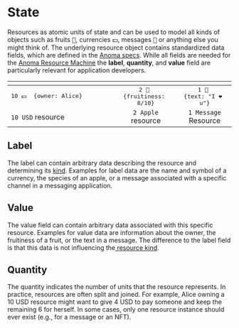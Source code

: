 # State

Resources as atomic units of state and can be used to model all kinds of objects such as fruits <kbd>🍏</kbd>, currencies <kbd>💵</kbd>, messages <kbd>💌</kbd> or anything else you might think of. The underlying resource object contains standardized data fields, which are defined in the [Anoma specs](https://specs.anoma.net/latest/arch/system/state/resource_machine/data_structures/resource/index.html). While all fields are needed for the [Anoma Resource Machine](../page/) the **label**, **quantity**, and **value** field are particularly relevant for application developers.

<table data-header-hidden><thead><tr><th width="223"></th><th align="center"></th><th align="center"></th></tr></thead><tbody><tr><td><kbd>10 💵  {owner: Alice}</kbd></td><td align="center"><kbd>2 🍏 {fruitiness: 8/10}</kbd></td><td align="center"><kbd>1 💌 {text: "I ❤️ u"}</kbd></td></tr><tr><td><code>10 USD</code> resource</td><td align="center"><code>2 Apple</code> resource</td><td align="center"><code>1 Message</code> Resource</td></tr></tbody></table>

## Label

The label can contain arbitrary data describing the resource and determining its [kind](kind.md). Examples for label data are the name and symbol of a currency, the species of an apple, or a message associated with a specific channel in a messaging application.

## Value

The value field can contain arbitrary data associated with this specific resource.  Examples for value data are information about the owner, the fruitiness of a fruit, or the text in a message. The difference to the label field is that this data is not influencing the[ resource kind](kind.md).

## Quantity

The quantity indicates the number of units that the resource represents. In practice, resources are often split and joined. For example, Alice owning a 10 USD resource might want to give 4 USD to pay someone and keep the remaining 6 for herself. In some cases, only one resource instance should ever exist (e.g., for a message or an NFT).
